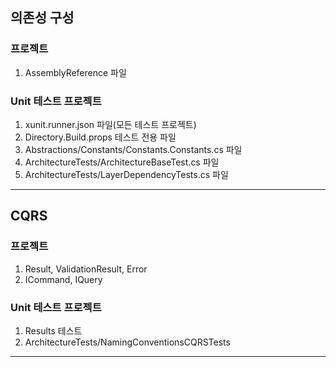 ## 의존성 구성
### 프로젝트
1. AssemblyReference 파일

### Unit 테스트 프로젝트
1. xunit.runner.json 파일(모든 테스트 프로젝트)
1. Directory.Build.props 테스트 전용 파일
1. Abstractions/Constants/Constants.Constants.cs 파일
1. ArchitectureTests/ArchitectureBaseTest.cs 파일
1. ArchitectureTests/LayerDependencyTests.cs 파일

---

## CQRS
### 프로젝트
1. Result, ValidationResult, Error
1. ICommand, IQuery

### Unit 테스트 프로젝트
1. Results 테스트
1. ArchitectureTests/NamingConventionsCQRSTests

---


